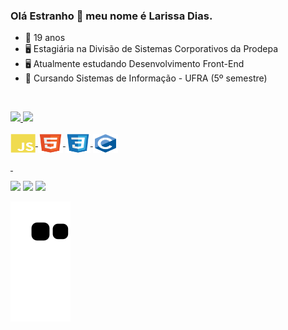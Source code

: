 ### Olá Estranho 👋 meu nome é Larissa Dias.


- 🔭 19 anos
- 🖥️ Estagiária na Divisão de Sistemas Corporativos da Prodepa
- 🖥️ Atualmente estudando Desenvolvimento Front-End 
- 🌱 Cursando Sistemas de Informação - UFRA (5º semestre)

 &nbsp;
<div>  
  <a href="https://github.com/QueenieBloom">
  <img height="180em" left="10em"src="https://github-readme-stats.vercel.app/api?username=QueenieBloom&show_icons=true&theme=dracula&include_all_commits=true&count_private=true">
  <img height="180em"  src="https://github-readme-stats.vercel.app/api/top-langs/?username=QueenieBloom&layout=compact&langs_count=16&theme=dracula">
</div>

<div style="display: inline_block"><br>
  <img align="center" alt="Queenie-Js" height="30" width="40" src="https://raw.githubusercontent.com/devicons/devicon/master/icons/javascript/javascript-plain.svg">
  <img align="center" alt="Queenie-HTML" height="30" width="40" src="https://raw.githubusercontent.com/devicons/devicon/master/icons/html5/html5-original.svg">
  <img align="center" alt="Queenie-CSS" height="30" width="40" src="https://raw.githubusercontent.com/devicons/devicon/master/icons/css3/css3-original.svg">
  <img align="center" alt="Queenie-C" height="30" width="40" src="https://raw.githubusercontent.com/devicons/devicon/master/icons/c/c-original.svg">
</div>

 &nbsp;
  
<div> 
  <a href = "mailto:larissamoraesdias03@gmail.com"><img src="https://img.shields.io/badge/-Gmail-%23333?style=for-the-badge&logo=gmail&logoColor=white" target="_blank"></a>
  <a href="https://www.linkedin.com/in/larissa-dias-0740ba219" target="_blank"><img src="https://img.shields.io/badge/-LinkedIn-%230077B5?style=for-the-badge&logo=linkedin&logoColor=white" target="_blank"></a> 
 <a href="https://www.instagram.com/imlah_dias/" target="_blank"><img src="https://img.shields.io/badge/Instagram-E4405F?style=for-the-badge&logo=instagram&logoColor=white" target="_blank"></a>
  
  ![snake gif](https://github.com/QueenieBloom/QueenieBloom/blob/output/github-contribution-grid-snake.svg)
 
</div>


